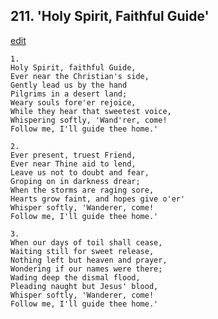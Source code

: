 
## 211.  'Holy Spirit, Faithful Guide'
[edit](https://docs.google.com/document/d/1tJ2elC2yFsVSjfkbQb5tlVM9OYlk8aty/edit?mode=html)




    1.
    Holy Spirit, faithful Guide, 
    Ever near the Christian's side, 
    Gently lead us by the hand 
    Pilgrims in a desert land; 
    Weary souls fore'er rejoice, 
    While they hear that sweetest voice, 
    Whispering softly, 'Wand'rer, come! 
    Follow me, I'll guide thee home.' 

    2.
    Ever present, truest Friend, 
    Ever near Thine aid to lend, 
    Leave us not to doubt and fear, 
    Groping on in darkness drear; 
    When the storms are raging sore, 
    Hearts grow faint, and hopes give o'er' 
    Whisper softly, 'Wanderer, come! 
    Follow me, I'll guide thee home.' 

    3.
    When our days of toil shall cease, 
    Waiting still for sweet release, 
    Nothing left but heaven and prayer, 
    Wondering if our names were there; 
    Wading deep the dismal flood, 
    Pleading naught but Jesus' blood, 
    Whisper softly, 'Wanderer, come! 
    Follow me, I'll guide thee home.'
